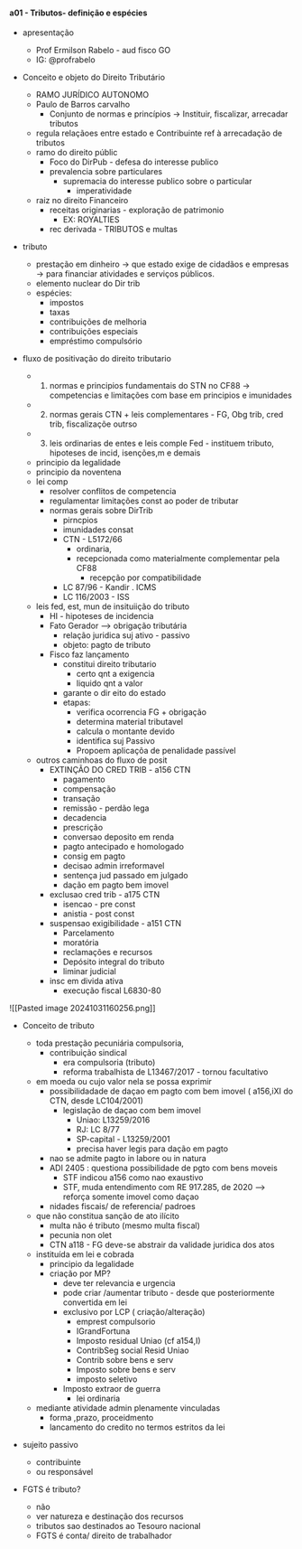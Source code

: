 #### a01 - Tributos- definição e espécies

- apresentação
	- Prof Ermilson Rabelo - aud fisco GO 
	- IG: @profrabelo
	
- Conceito e objeto do Direito Tributário
	- RAMO JURÍDICO AUTONOMO
	- Paulo de Barros carvalho
		- Conjunto de normas e princípios -> Instituir, fiscalizar, arrecadar tributos
	- regula relaçãoes entre estado e Contribuinte ref à arrecadação de tributos
	- ramo do direito públic
		- Foco do DirPub - defesa do interesse publico
		- prevalencia sobre particulares
			- supremacia do interesse publico sobre o particular
				- imperatividade
	- raiz no direito Financeiro
		- receitas originarias - exploração de patrimonio
			- EX: ROYALTIES
		- rec derivada - TRIBUTOS e multas

- tributo 
	- prestação em dinheiro  -> que estado exige de cidadãos e empresas -> para financiar atividades e serviços públicos.
	- elemento nuclear do Dir trib
	- espécies:
		- impostos
		- taxas
		- contribuições de melhoria
		- contribuições especiais
		- empréstimo compulsório

- fluxo de positivação do direito tributario
	- 1) normas e principios fundamentais do STN no CF88 -> competencias e limitações com base em principios e imunidades
	- 2) normas gerais CTN  + leis complementares - FG, Obg trib, cred trib, fiscalizaçõe outrso
	- 3) leis ordinarias de entes e leis comple Fed - instituem tributo, hipoteses de incid, isenções,m e demais
	- principio da legalidade
	- principio da noventena
	- lei comp 
		- resolver conflitos de competencia
		- regulamentar limitações const ao poder de tributar
		- normas gerais sobre DirTrib
			- pirncpios
			- imunidades consat
			- CTN - L5172/66
				- ordinaria,
				- recepcionada como materialmente complementar pela CF88
					- recepção por compatibilidade
			- LC 87/96 - Kandir . ICMS
			- LC 116/2003 - ISS
	- leis fed, est, mun de insituiição do tributo
		- HI - hipoteses de incidencia
		- Fato Gerador --> obrigação tributária
			- relação juridica suj ativo - passivo
			- objeto: pagto de tributo
		- Fisco faz lançamento
			- constitui direito tributario
				- certo qnt a exigencia
				- liquido qnt a valor
			- garante o dir eito do estado
			- etapas:
				- verifica ocorrencia FG + obrigação
				- determina material tributavel
				- calcula o montante devido
				- identifica suj Passivo
				- Propoem aplicaçõa de penalidade passível
	- outros caminhoas do fluxo de posit
		- EXTINÇÃO DO CRED TRIB - a156 CTN
			- pagamento
			- compensação
			- transação
			- remissão - perdão lega
			- decadencia
			- prescrição
			- conversao deposito em renda
			- pagto antecipado e homologado
			- consig em pagto
			- decisao admin irreformavel
			- sentença jud passado em julgado
			- dação em pagto bem imovel
		- exclusao cred trib - a175 CTN
			- isencao - pre const
			- anistia - post const
		- suspensao exigibilidade - a151 CTN
			- Parcelamento
			- moratória
			- reclamações e recursos
			- Depósito integral do tributo
			- liminar judicial
		- insc em divida ativa
			- execução fiscal L6830-80

![[Pasted image 20241031160256.png]]

- Conceito de tributo
	- toda prestação pecuniária compulsoria,
		- contribuição sindical
			- era compulsoria (tributo)
			- reforma trabalhista de L13467/2017 - tornou facultativo
	- em moeda ou cujo valor nela se possa exprimir
		- possibilidadade de daçao em pagto com bem imovel ( a156,iXI do CTN, desde LC104/2001)
			- legislação de daçao com bem imovel
				- Uniao: L13259/2016
				- RJ: LC 8/77
				- SP-capital - L13259/2001
				- precisa haver legis para dação em pagto
		- nao se admite pagto in labore ou in natura
		- ADI 2405 : questiona possibilidade de pgto com bens moveis
			- STF indicou a156 como  nao exaustivo
			- STF, muda entendimento com RE 917.285, de 2020 -->  reforça somente imovel como daçao
		-  nidades fiscais/ de referencia/ padroes
	- que não constitua sanção de ato ilícito
		- multa não é tributo (mesmo multa fiscal)
		- pecunia non olet
		- CTN a118 - FG deve-se abstrair da validade juridica dos atos
	- instituída em lei e cobrada
		- principio da legalidade
		- criação por MP?
			- deve ter relevancia e urgencia
			- pode criar /aumentar tributo - desde que posteriormente convertida em lei
			- exclusivo por LCP ( criação/alteração)
				- emprest compulsorio
				- IGrandFortuna
				- Imposto residual Uniao (cf a154,I)
				- ContribSeg social Resid Uniao
				- Contrib sobre bens e serv
				- Imposto sobre bens e serv
				- imposto seletivo
			- Imposto extraor de guerra
				- lei ordinaria
	- mediante atividade admin plenamente vinculadas
		- forma ,prazo, proceidmento
		- lancamento do credito no termos estritos da lei

- sujeito passivo
	- contribuinte 
	- ou responsável

- FGTS é tributo?
	- não
	- ver natureza e destinação dos recursos
	- tributos sao destinados ao Tesouro nacional
	- FGTS é conta/ direito de trabalhador
